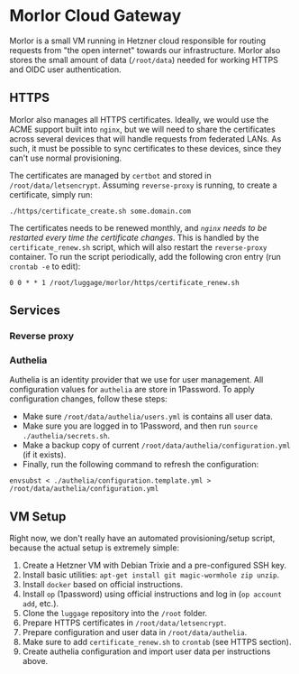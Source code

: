# Morlor Cloud Gateway

Morlor is a small VM running in Hetzner cloud responsible for routing requests from "the open internet" towards our infrastructure. Morlor also stores the small amount of data (`/root/data`) needed for working HTTPS and OIDC user authentication.

## HTTPS

Morlor also manages all HTTPS certificates. Ideally, we would use the ACME support built into `nginx`, but we will need to share the certificates across several devices that will handle requests from federated LANs. As such, it must be possible to sync certificates to these devices, since they can't use normal provisioning.

The certificates are managed by `certbot` and stored in `/root/data/letsencrypt`. Assuming `reverse-proxy` is running, to create a certificate, simply run:

```
./https/certificate_create.sh some.domain.com
```

The certificates needs to be renewed monthly, and *`nginx` needs to be restarted every time the certificate changes*. This is handled by the `certificate_renew.sh` script, which will also restart the `reverse-proxy` container. To run the script periodically, add the following cron entry (run `crontab -e` to edit):

```
0 0 * * 1 /root/luggage/morlor/https/certificate_renew.sh
```

## Services

### Reverse proxy

### Authelia

Authelia is an identity provider that we use for user management. All configuration values for `authelia` are store in 1Password. To apply configuration changes, follow these steps:

 * Make sure `/root/data/authelia/users.yml` is contains all user data.
 * Make sure you are logged in to 1Password, and then run `source ./authelia/secrets.sh`.
 * Make a backup copy of current `/root/data/authelia/configuration.yml` (if it exists).
 * Finally, run the following command to refresh the configuration:

```
envsubst < ./authelia/configuration.template.yml > /root/data/authelia/configuration.yml
```

## VM Setup

Right now, we don't really have an automated provisioning/setup script, because the actual setup is extremely simple:

 1. Create a Hetzner VM with Debian Trixie and a pre-configured SSH key.
 2. Install basic utilities: `apt-get install git magic-wormhole zip unzip`.
 3. Install `docker` based on official instructions.
 4. Install `op` (1password) using official instructions and log in (`op account add`, etc.).
 5. Clone the `luggage` repository into the `/root` folder.
 6. Prepare HTTPS certificates in `/root/data/letsencrypt`. 
 7. Prepare configuration and user data in `/root/data/authelia`.
 8. Make sure to add `certificate_renew.sh` to `crontab` (see HTTPS section).
 9. Create authelia configuration and import user data per instructions above.